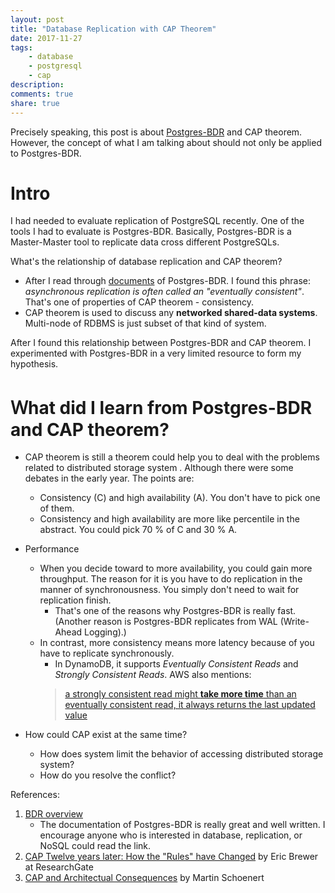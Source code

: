 ```yaml
---
layout: post
title: "Database Replication with CAP Theorem"
date: 2017-11-27
tags: 
    - database
    - postgresql
    - cap
description:
comments: true
share: true
---
```


Precisely speaking, this post is about [Postgres-BDR](https://www.2ndquadrant.com/en/resources/bdr/) and CAP theorem. However, the concept of what I am talking about should not only be applied to Postgres-BDR.  

# Intro
I had needed to evaluate replication of PostgreSQL recently. One of the tools I had to evaluate is Postgres-BDR. Basically, Postgres-BDR is a Master-Master tool to replicate data cross different PostgreSQLs.

What's the relationship of database replication and CAP theorem? 
* After I read through [documents](http://bdr-project.org/docs/stable/bdr-concepts.html) of Postgres-BDR. I found this phrase: *asynchronous replication is often called an "eventually consistent"*. That's one of properties of CAP theorem - consistency. 
* CAP theorem is used to discuss any **networked shared-data systems**. Multi-node of RDBMS is just subset of that kind of system.

After I found this relationship between Postgres-BDR and CAP theorem. I experimented with Postgres-BDR in a very limited resource to form my hypothesis.


# Ｗhat did I learn from Postgres-BDR and CAP theorem?

* CAP theorem is still a theorem could help you to deal with the problems related to distributed storage system . Although there were some debates in the early year. The points are:
    * Consistency (C) and high availability (A). You don't have to pick one of them.  
    * Consistency and high availability are more like percentile in the abstract. You could pick 70 % of C and 30 % A.
    
* Performance
    * When you decide toward to more availability, you could gain more throughput. The reason for it is you have to do replication in the manner of synchronousness. You simply don't need to wait for replication finish.
        * That's one of the reasons why Postgres-BDR is really fast. (Another reason is Postgres-BDR replicates from WAL (Write-Ahead Logging).) 
    * In contrast, more consistency means more latency because of you have to replicate synchronously.
        * In DynamoDB, it supports *Eventually Consistent Reads* and *Strongly Consistent Reads*. AWS also mentions:
        > [a strongly consistent read might **take more time** than an eventually consistent read, it always returns the last updated value](http://docs.aws.amazon.com/amazondynamodb/latest/APIReference/API_GetItem.html)

* How could CAP exist at the same time?
    * How does system limit the behavior of accessing distributed storage system?
    * How do you resolve the conflict? 


References: 

1. [BDR overview](http://bdr-project.org/docs/stable/overview.html)
    * The documentation of Postgres-BDR is really great and well written. I encourage anyone who is interested in database, replication, or NoSQL could read the link. 
2. [CAP Twelve years later: How the "Rules" have Changed](https://www.researchgate.net/profile/Eric_Brewer3/publication/220476881_CAP_Twelve_years_later_How_the_Rules_have_Changed/links/56a644b108ae2c689d39e3ba/CAP-Twelve-years-later-How-the-Rules-have-Changed.pdf?origin=publication_detail) by Eric Brewer at ResearchGate
3. [CAP and Architectual Consequences](https://www.youtube.com/watch?v=LW8MBYU_pzQ) by Martin Schoenert
